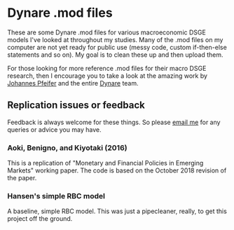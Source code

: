 # Dynare .mod files
These are some Dynare .mod files for various macroeconomic DSGE models I've looked at throughout my studies.
Many of the .mod files on my computer are not yet ready for public use (messy code, custom if-then-else statements and so on). My goal is to
clean these up and then upload them.

For those looking for more reference .mod files for their macro DSGE research, then I encourage you to take a look at the amazing work by 
[Johannes Pfeifer](https://github.com/JohannesPfeifer/DSGE_mod) and the entire [Dynare](https://www.dynare.org/about/) team. 

## Replication issues or feedback
Feedback is always welcome for these things. So please [email me](mailto:david.murakami@economics.ox.ac.uk) for any queries or advice you may have.

### Aoki, Benigno, and Kiyotaki (2016)
This is a replication of "Monetary and Financial Policies in Emerging Markets" working paper. The code is based on the October 2018 revision of the paper.

### Hansen's simple RBC model
A baseline, simple RBC model. This was just a pipecleaner, really, to get this project off the ground.
